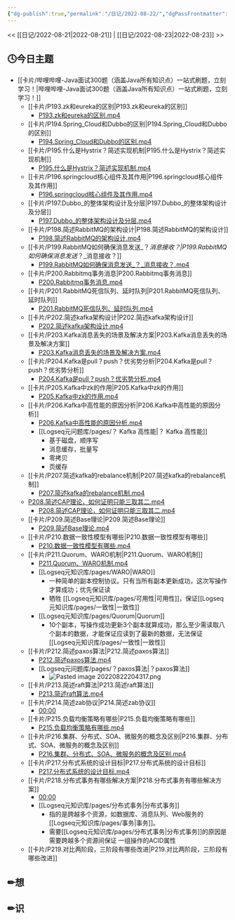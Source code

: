 ```yaml
---
{"dg-publish":true,"permalink":"/日记/2022-08-22/","dgPassFrontmatter":true}
---
```


<< [[日记/2022-08-21\|2022-08-21]] | [[日记/2022-08-23\|2022-08-23]] >>
## 🕓今日主题
* [[卡片/哔哩哔哩-Java面试300题（涵盖Java所有知识点）一站式刷题，立刻学习！\|哔哩哔哩-Java面试300题（涵盖Java所有知识点）一站式刷题，立刻学习！]] 
	* [[卡片/P193.zk和eureka的区别\|P193.zk和eureka的区别]]
		* [P193.zk和eureka的区别.mp4](file:///C:%5CUsers%5Cliyong%5CDocuments%5CBaiduNetdiskWorkspace%5C哔哩哔哩-Java面试300题（涵盖Java所有知识点）一站式刷题，立刻学习！--诸葛老师%5CP193.zk和eureka的区别.mp4)
	* [[卡片/P194.Spring_Cloud和Dubbo的区别\|P194.Spring_Cloud和Dubbo的区别]]
		* [P194.Spring_Cloud和Dubbo的区别.mp4](file:///C:%5CUsers%5Cliyong%5CDocuments%5CBaiduNetdiskWorkspace%5C哔哩哔哩-Java面试300题（涵盖Java所有知识点）一站式刷题，立刻学习！--诸葛老师%5CP194.Spring_Cloud和Dubbo的区别.mp4)
	* [[卡片/P195.什么是Hystrix？简述实现机制\|P195.什么是Hystrix？简述实现机制]]
		* [P195.什么是Hystrix？简述实现机制.mp4](file:///C:%5CUsers%5Cliyong%5CDocuments%5CBaiduNetdiskWorkspace%5C哔哩哔哩-Java面试300题（涵盖Java所有知识点）一站式刷题，立刻学习！--诸葛老师%5CP195.什么是Hystrix？简述实现机制.mp4)
	* [[卡片/P196.springcloud核心组件及其作用\|P196.springcloud核心组件及其作用]]
		* [P196.springcloud核心组件及其作用.mp4](file:///C:%5CUsers%5Cliyong%5CDocuments%5CBaiduNetdiskWorkspace%5C哔哩哔哩-Java面试300题（涵盖Java所有知识点）一站式刷题，立刻学习！--诸葛老师%5CP196.springcloud核心组件及其作用.mp4)
	* [[卡片/P197.Dubbo_的整体架构设计及分层\|P197.Dubbo_的整体架构设计及分层]]
		* [P197.Dubbo_的整体架构设计及分层.mp4](file:///C:%5CUsers%5Cliyong%5CDocuments%5CBaiduNetdiskWorkspace%5C哔哩哔哩-Java面试300题（涵盖Java所有知识点）一站式刷题，立刻学习！--诸葛老师%5CP197.Dubbo_的整体架构设计及分层.mp4)
	* [[卡片/P198.简述RabbitMQ的架构设计\|P198.简述RabbitMQ的架构设计]]
		* [P198.简述RabbitMQ的架构设计.mp4](file:///C:%5CUsers%5Cliyong%5CDocuments%5CBaiduNetdiskWorkspace%5C哔哩哔哩-Java面试300题（涵盖Java所有知识点）一站式刷题，立刻学习！--诸葛老师%5CP198.简述RabbitMQ的架构设计.mp4)
	* [[卡片/P199.RabbitMQ如何确保消息发送_？_消息接收？\|P199.RabbitMQ如何确保消息发送_？_消息接收？]]
		* [P199.RabbitMQ如何确保消息发送_？_消息接收？.mp4](file:///C:%5CUsers%5Cliyong%5CDocuments%5CBaiduNetdiskWorkspace%5C哔哩哔哩-Java面试300题（涵盖Java所有知识点）一站式刷题，立刻学习！--诸葛老师%5CP199.RabbitMQ如何确保消息发送_？_消息接收？.mp4)
	* [[卡片/P200.Rabbitmq事务消息\|P200.Rabbitmq事务消息]]
		* [P200.Rabbitmq事务消息.mp4](file:///C:%5CUsers%5Cliyong%5CDocuments%5CBaiduNetdiskWorkspace%5C哔哩哔哩-Java面试300题（涵盖Java所有知识点）一站式刷题，立刻学习！--诸葛老师%5CP200.Rabbitmq事务消息.mp4)
	* [[卡片/P201.RabbitMQ死信队列、延时队列\|P201.RabbitMQ死信队列、延时队列]]
		* [P201.RabbitMQ死信队列、延时队列.mp4](file:///C:%5CUsers%5Cliyong%5CDocuments%5CBaiduNetdiskWorkspace%5C哔哩哔哩-Java面试300题（涵盖Java所有知识点）一站式刷题，立刻学习！--诸葛老师%5CP201.RabbitMQ死信队列、延时队列.mp4)
	* [[卡片/P202.简述kafka架构设计\|P202.简述kafka架构设计]]
		* [P202.简述kafka架构设计.mp4](file:///C:%5CUsers%5Cliyong%5CDocuments%5CBaiduNetdiskWorkspace%5C哔哩哔哩-Java面试300题（涵盖Java所有知识点）一站式刷题，立刻学习！--诸葛老师%5CP202.简述kafka架构设计.mp4)
	* [[卡片/P203.Kafka消息丢失的场景及解决方案\|P203.Kafka消息丢失的场景及解决方案]]
		* [P203.Kafka消息丢失的场景及解决方案.mp4](file:///C:%5CUsers%5Cliyong%5CDocuments%5CBaiduNetdiskWorkspace%5C哔哩哔哩-Java面试300题（涵盖Java所有知识点）一站式刷题，立刻学习！--诸葛老师%5CP203.Kafka消息丢失的场景及解决方案.mp4)
	* [[卡片/P204.Kafka是pull？push？优劣势分析\|P204.Kafka是pull？push？优劣势分析]]
		* [P204.Kafka是pull？push？优劣势分析.mp4](file:///C:%5CUsers%5Cliyong%5CDocuments%5CBaiduNetdiskWorkspace%5C哔哩哔哩-Java面试300题（涵盖Java所有知识点）一站式刷题，立刻学习！--诸葛老师%5CP204.Kafka是pull？push？优劣势分析.mp4)
	* [[卡片/P205.Kafka中zk的作用\|P205.Kafka中zk的作用]]
		* [P205.Kafka中zk的作用.mp4](file:///C:%5CUsers%5Cliyong%5CDocuments%5CBaiduNetdiskWorkspace%5C哔哩哔哩-Java面试300题（涵盖Java所有知识点）一站式刷题，立刻学习！--诸葛老师%5CP205.Kafka中zk的作用.mp4)
	* [[卡片/P206.Kafka中高性能的原因分析\|P206.Kafka中高性能的原因分析]]
		* [P206.Kafka中高性能的原因分析.mp4](file:///C:%5CUsers%5Cliyong%5CDocuments%5CBaiduNetdiskWorkspace%5C哔哩哔哩-Java面试300题（涵盖Java所有知识点）一站式刷题，立刻学习！--诸葛老师%5CP206.Kafka中高性能的原因分析.mp4)
		* [[Logseq元问题库/pages/？ Kafka 高性能\|？ Kafka 高性能]]
			* 基于磁盘，顺序写 
			* 消息缓存，批量写 
			* 零拷贝
			* 页缓存 
	* [[卡片/P207.简述kafka的rebalance机制\|P207.简述kafka的rebalance机制]]
		* [P207.简述kafka的rebalance机制.mp4](file:///C:%5CUsers%5Cliyong%5CDocuments%5CBaiduNetdiskWorkspace%5C哔哩哔哩-Java面试300题（涵盖Java所有知识点）一站式刷题，立刻学习！--诸葛老师%5CP207.简述kafka的rebalance机制.mp4)
	* [P208.简述CAP理论，如何证明只能三取其二.mp4](file:///C:%5CUsers%5Cliyong%5CDocuments%5CBaiduNetdiskWorkspace%5C哔哩哔哩-Java面试300题（涵盖Java所有知识点）一站式刷题，立刻学习！--诸葛老师%5CP208.简述CAP理论，如何证明只能三取其二.mp4)
		* [P208.简述CAP理论，如何证明只能三取其二.mp4](file:///C:%5CUsers%5Cliyong%5CDocuments%5CBaiduNetdiskWorkspace%5C哔哩哔哩-Java面试300题（涵盖Java所有知识点）一站式刷题，立刻学习！--诸葛老师%5CP208.简述CAP理论，如何证明只能三取其二.mp4)
	* [[卡片/P209.简述Base理论\|P209.简述Base理论]]
		* [P209.简述Base理论.mp4](file:///C:%5CUsers%5Cliyong%5CDocuments%5CBaiduNetdiskWorkspace%5C哔哩哔哩-Java面试300题（涵盖Java所有知识点）一站式刷题，立刻学习！--诸葛老师%5CP209.简述Base理论.mp4)
	* [[卡片/P210.数据一致性模型有哪些\|P210.数据一致性模型有哪些]]
		* [P210.数据一致性模型有哪些.mp4](file:///C:%5CUsers%5Cliyong%5CDocuments%5CBaiduNetdiskWorkspace%5C哔哩哔哩-Java面试300题（涵盖Java所有知识点）一站式刷题，立刻学习！--诸葛老师%5CP210.数据一致性模型有哪些.mp4)
	* [[卡片/P211.Quorum、WARO机制\|P211.Quorum、WARO机制]]
		* [P211.Quorum、WARO机制.mp4](file:///C:%5CUsers%5Cliyong%5CDocuments%5CBaiduNetdiskWorkspace%5C哔哩哔哩-Java面试300题（涵盖Java所有知识点）一站式刷题，立刻学习！--诸葛老师%5CP211.Quorum、WARO机制.mp4)
		* [[Logseq元知识库/pages/WARO\|WARO]] 
			* 一种简单的副本控制协议。只有当所有副本更新成功，这次写操作才算成功；优先保证读
			* 牺牲 [[Logseq元知识库/pages/可用性\|可用性]]，保证[[Logseq元知识库/pages/一致性\|一致性]] 
		* [[Logseq元知识库/pages/Quorum\|Quorum]] 
			* 10个副本，写操作成功更新3个副本就算成功，那么至少需读取八个副本的数据，才能保证应读到了最新的数据，无法保证 [[Logseq元知识库/pages/一致性\|一致性]]
	* [[卡片/P212.简述paxos算法\|P212.简述paxos算法]]
		* [P212.简述paxos算法.mp4](file:///C:%5CUsers%5Cliyong%5CDocuments%5CBaiduNetdiskWorkspace%5C哔哩哔哩-Java面试300题（涵盖Java所有知识点）一站式刷题，立刻学习！--诸葛老师%5CP212.简述paxos算法.mp4)
		* [[Logseq元问题库/pages/？paxos算法\|？paxos算法]]
			* ![Pasted image 20220822204317.png](/img/user/Logseq%E5%85%83%E9%97%AE%E9%A2%98%E5%BA%93/assets/Pasted%20image%2020220822204317.png)
	* [[卡片/P213.简述raft算法\|P213.简述raft算法]]
		* [P213.简述raft算法.mp4](file:///C:%5CUsers%5Cliyong%5CDocuments%5CBaiduNetdiskWorkspace%5C哔哩哔哩-Java面试300题（涵盖Java所有知识点）一站式刷题，立刻学习！--诸葛老师%5CP213.简述raft算法.mp4)
	* [[卡片/P214.简述zab协议\|P214.简述zab协议]]
		* [00:00](http://localhost:5244/d/%E6%88%91%E7%9A%84%E5%BA%A6%E7%9B%98/%E8%A7%86%E9%A2%91/%E5%93%94%E5%93%A9%E5%93%94%E5%93%A9-Java%E9%9D%A2%E8%AF%95300%E9%A2%98%EF%BC%88%E6%B6%B5%E7%9B%96Java%E6%89%80%E6%9C%89%E7%9F%A5%E8%AF%86%E7%82%B9%EF%BC%89%E4%B8%80%E7%AB%99%E5%BC%8F%E5%88%B7%E9%A2%98%EF%BC%8C%E7%AB%8B%E5%88%BB%E5%AD%A6%E4%B9%A0%EF%BC%81--%E8%AF%B8%E8%91%9B%E8%80%81%E5%B8%88/P214.%E7%AE%80%E8%BF%B0zab%E5%8D%8F%E8%AE%AE.mp4#t=0)
	* [[卡片/P215.负载均衡策略有哪些\|P215.负载均衡策略有哪些]]
		* [P215.负载均衡策略有哪些.mp4](file:///C:%5CUsers%5Cliyong%5CDocuments%5CBaiduNetdiskWorkspace%5C哔哩哔哩-Java面试300题（涵盖Java所有知识点）一站式刷题，立刻学习！--诸葛老师%5CP215.负载均衡策略有哪些.mp4)
	* [[卡片/P216.集群、分布式、SOA、微服务的概念及区别\|P216.集群、分布式、SOA、微服务的概念及区别]]
		* [P216.集群、分布式、SOA、微服务的概念及区别.mp4](file:///C:%5CUsers%5Cliyong%5CDocuments%5CBaiduNetdiskWorkspace%5C哔哩哔哩-Java面试300题（涵盖Java所有知识点）一站式刷题，立刻学习！--诸葛老师%5CP216.集群、分布式、SOA、微服务的概念及区别.mp4)
	* [[卡片/P217.分布式系统的设计目标\|P217.分布式系统的设计目标]]
		* [P217.分布式系统的设计目标.mp4](file:///C:%5CUsers%5Cliyong%5CDocuments%5CBaiduNetdiskWorkspace%5C哔哩哔哩-Java面试300题（涵盖Java所有知识点）一站式刷题，立刻学习！--诸葛老师%5CP217.分布式系统的设计目标.mp4)
	* [[卡片/P218.分布式事务有哪些解决方案\|P218.分布式事务有哪些解决方案]]
		* [00:00](http://localhost:5244/d/%E6%88%91%E7%9A%84%E5%BA%A6%E7%9B%98/%E8%A7%86%E9%A2%91/%E5%93%94%E5%93%A9%E5%93%94%E5%93%A9-Java%E9%9D%A2%E8%AF%95300%E9%A2%98%EF%BC%88%E6%B6%B5%E7%9B%96Java%E6%89%80%E6%9C%89%E7%9F%A5%E8%AF%86%E7%82%B9%EF%BC%89%E4%B8%80%E7%AB%99%E5%BC%8F%E5%88%B7%E9%A2%98%EF%BC%8C%E7%AB%8B%E5%88%BB%E5%AD%A6%E4%B9%A0%EF%BC%81--%E8%AF%B8%E8%91%9B%E8%80%81%E5%B8%88/P218.%E5%88%86%E5%B8%83%E5%BC%8F%E4%BA%8B%E5%8A%A1%E6%9C%89%E5%93%AA%E4%BA%9B%E8%A7%A3%E5%86%B3%E6%96%B9%E6%A1%88.mp4#t=0.721962)
		* [[Logseq元知识库/pages/分布式事务\|分布式事务]]
			* 指的是跨越多个资源，如数据库、消息队列、Web服务的[[Logseq元知识库/pages/事务\|事务]]。
			* 需要[[Logseq元知识库/pages/分布式事务\|分布式事务]]的原因是需要跨越多个资源间保证 一组操作的ACID属性 
	* [[卡片/P219.对比两阶段，三阶段有哪些改进\|P219.对比两阶段，三阶段有哪些改进]]
			


## ✏想

## ✏识